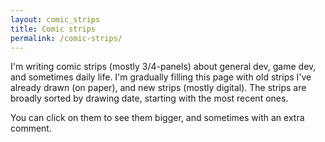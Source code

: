 ```yaml
---
layout: comic_strips
title: Comic strips
permalink: /comic-strips/
---
```

I'm writing comic strips (mostly 3/4-panels) about general dev, game dev, and sometimes daily life. I'm gradually filling this page with old strips I've already drawn (on paper), and new strips (mostly digital). The strips are broadly sorted by drawing date, starting with the most recent ones.

You can click on them to see them bigger, and sometimes with an extra comment.